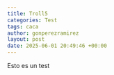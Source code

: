 ```yaml
---
title: Troll5
categories: Test
tags: caca
author: gonperezramirez
layout: post
date: 2025-06-01 20:49:46 +00:00
---
```

Esto es un test
